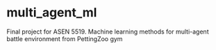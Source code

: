 # multi_agent_ml
Final project for ASEN 5519. Machine learning methods for multi-agent battle environment from PettingZoo gym
